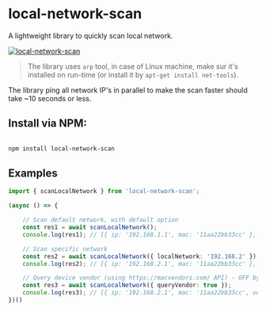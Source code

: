 # local-network-scan

A lightweight library to quickly scan local network.

[![local-network-scan](https://github.com/haimkastner/local-network-scan/actions/workflows/nodejs.yml/badge.svg?branch=main)](https://github.com/haimkastner/local-network-scan/actions/workflows/nodejs.yml)


> The library uses `arp` tool, in case of Linux machine, make sur it's installed on run-time (or install it by `apt-get install net-tools`).

The library ping all network IP's in parallel to make the scan faster should take ~10 seconds or less.

## Install via NPM:

```bash 

npm install local-network-scan

```


## Examples

```typescript
import { scanLocalNetwork } from 'local-network-scan';

(async () => {

	// Scan default network, with default option
	const res1 = await scanLocalNetwork();
	console.log(res1); // [{ ip: '192.168.1.1', mac: '11aa22bb33cc' }, { ip: '192.168.1.2', mac: '12ab23bc34cd' }]

	// Scan specific network
	const res2 = await scanLocalNetwork({ localNetwork: '192.168.2' });
	console.log(res2); // [{ ip: '192.168.2.1', mac: '11aa22bb33cc' }, { ip: '192.168.2.2', mac: '12ab23bc34cd' }]

	// Query device vendor (using https://macvendors.com/ API) - OFF by default
	const res3 = await scanLocalNetwork({ queryVendor: true });
	console.log(res3); // [{ ip: '192.168.2.1', mac: '11aa22bb33cc', vendor: 'some vendor' }, { ip: '192.168.2.2', mac: '12ab23bc34cd', vendor: ''  }]
})()

```
